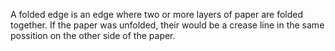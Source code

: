 A folded edge is an edge where two or more layers of paper are folded together.
If the paper was unfolded, their would be a crease line in the same possition on the other side of the paper.
